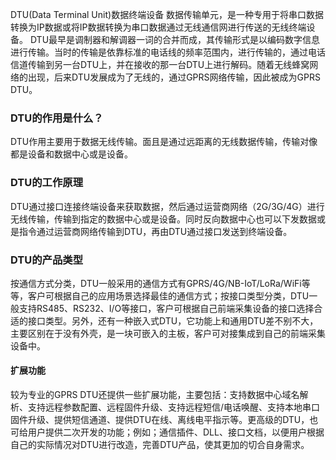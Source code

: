 DTU(Data Terminal Unit)数据终端设备 数据传输单元，是一种专用于将串口数据转换为IP数据或将IP数据转换为串口数据通过无线通信网进行传送的无线终端设备。
DTU最早是调制器和解调器一词的合并而成，其传输形式是以编码数字信息进行传输。当时的传输是依靠标准的电话线的频率范围内，进行传输的，通过电话信道传输到另一台DTU上，并在接收的那一台DTU上进行解码。随着无线蜂窝网络的出现，后来DTU发展成为了无线的，通过GPRS网络传输，因此被成为GPRS DTU。

### DTU的作用是什么？
DTU作用主要用于数据无线传输。面且是通过远距离的无线数据传输，传输对像都是设备和数据中心或是设备。

### DTU的工作原理
DTU通过接口连接终端设备来获取数据，然后通过运营商网络（2G/3G/4G）进行无线传输，传输到指定的数据中心或是设备。同时反向数据中心也可以下发数据或是指令通过运营商网络传输到DTU，再由DTU通过接口发送到终端设备。

### DTU的产品类型
按通信方式分类，DTU一般采用的通信方式有GPRS/4G/NB-IoT/LoRa/WiFi等等，客户可根据自己的应用场景选择最佳的通信方式；按接口类型分类，DTU一般支持RS485、RS232、I/O等接口，客户可根据自己前端采集设备的接口选择合适的接口类型。另外，还有一种嵌入式DTU，它功能上和通用DTU差不别不大，主要区别在于没有外壳，是一块可嵌入的主板，客户可对接集成到自己的前端采集设备中。

#### 扩展功能
较为专业的GPRS DTU还提供一些扩展功能，主要包括：支持数据中心域名解析、支持远程参数配置、远程固件升级、支持远程短信/电话唤醒、支持本地串口固件升级、提供短信通道、提供DTU在线、离线电平指示等。更高级的DTU，也可给用户提供二次开发的功能；例如；通信插件、DLL、接口文档，以便用户根据自己的实际情况对DTU进行改造，完善DTU产品，使其更加的切合自身需求。